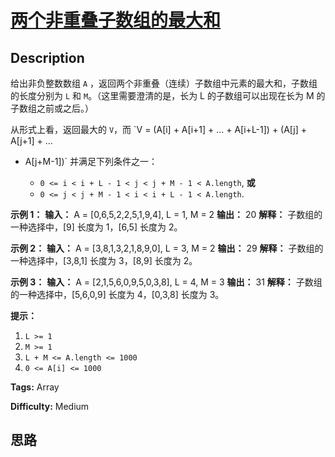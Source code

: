 # [两个非重叠子数组的最大和][title]

## Description

给出非负整数数组 `A` ，返回两个非重叠（连续）子数组中元素的最大和，子数组的长度分别为 `L` 和 `M`。（这里需要澄清的是，长为 L
的子数组可以出现在长为 M 的子数组之前或之后。）

从形式上看，返回最大的 `V`，而 `V = (A[i] + A[i+1] + ... + A[i+L-1]) + (A[j] + A[j+1] + ...
+ A[j+M-1])` 并满足下列条件之一：



  * `0 <= i < i + L - 1 < j < j + M - 1 < A.length`, **或**
  * `0 <= j < j + M - 1 < i < i + L - 1 < A.length`.



**示例 1：**
            **输入：** A = [0,6,5,2,2,5,1,9,4], L = 1, M = 2    **输出：** 20    **解释：** 子数组的一种选择中，[9] 长度为 1，[6,5] 长度为 2。    

**示例 2：**
            **输入：** A = [3,8,1,3,2,1,8,9,0], L = 3, M = 2    **输出：** 29    **解释：** 子数组的一种选择中，[3,8,1] 长度为 3，[8,9] 长度为 2。    

**示例 3：**
            **输入：** A = [2,1,5,6,0,9,5,0,3,8], L = 4, M = 3    **输出：** 31    **解释：** 子数组的一种选择中，[5,6,0,9] 长度为 4，[0,3,8] 长度为 3。



**提示：**

  1. `L >= 1`
  2. `M >= 1`
  3. `L + M <= A.length <= 1000`
  4. `0 <= A[i] <= 1000`


**Tags:** Array

**Difficulty:** Medium

## 思路

[title]: https://leetcode-cn.com/problems/maximum-sum-of-two-non-overlapping-subarrays

